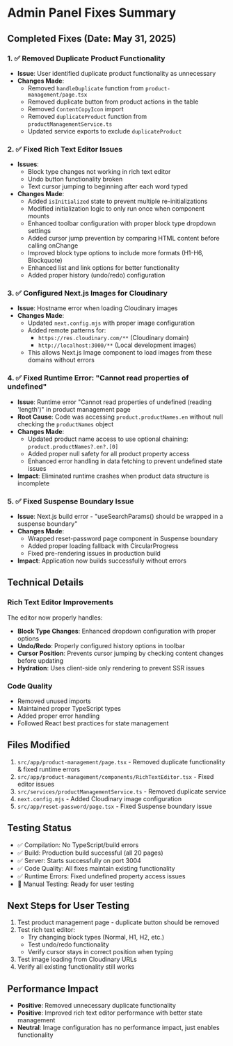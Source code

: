 # Admin Panel Fixes Summary

## Completed Fixes (Date: May 31, 2025)

### 1. ✅ Removed Duplicate Product Functionality

- **Issue**: User identified duplicate product functionality as unnecessary
- **Changes Made**:
  - Removed `handleDuplicate` function from `product-management/page.tsx`
  - Removed duplicate button from product actions in the table
  - Removed `ContentCopyIcon` import
  - Removed `duplicateProduct` function from `productManagementService.ts`
  - Updated service exports to exclude `duplicateProduct`

### 2. ✅ Fixed Rich Text Editor Issues

- **Issues**:
  - Block type changes not working in rich text editor
  - Undo button functionality broken
  - Text cursor jumping to beginning after each word typed
- **Changes Made**:
  - Added `isInitialized` state to prevent multiple re-initializations
  - Modified initialization logic to only run once when component mounts
  - Enhanced toolbar configuration with proper block type dropdown settings
  - Added cursor jump prevention by comparing HTML content before calling onChange
  - Improved block type options to include more formats (H1-H6, Blockquote)
  - Enhanced list and link options for better functionality
  - Added proper history (undo/redo) configuration

### 3. ✅ Configured Next.js Images for Cloudinary

- **Issue**: Hostname error when loading Cloudinary images
- **Changes Made**:
  - Updated `next.config.mjs` with proper image configuration
  - Added remote patterns for:
    - `https://res.cloudinary.com/**` (Cloudinary domain)
    - `http://localhost:3000/**` (Local development images)
  - This allows Next.js Image component to load images from these domains without errors

### 4. ✅ Fixed Runtime Error: "Cannot read properties of undefined"

- **Issue**: Runtime error "Cannot read properties of undefined (reading 'length')" in product management page
- **Root Cause**: Code was accessing `product.productNames.en` without null checking the `productNames` object
- **Changes Made**:
  - Updated product name access to use optional chaining: `product.productNames?.en?.[0]`
  - Added proper null safety for all product property access
  - Enhanced error handling in data fetching to prevent undefined state issues
- **Impact**: Eliminated runtime crashes when product data structure is incomplete

### 5. ✅ Fixed Suspense Boundary Issue

- **Issue**: Next.js build error - "useSearchParams() should be wrapped in a suspense boundary"
- **Changes Made**:
  - Wrapped reset-password page component in Suspense boundary
  - Added proper loading fallback with CircularProgress
  - Fixed pre-rendering issues in production build
- **Impact**: Application now builds successfully without errors

## Technical Details

### Rich Text Editor Improvements

The editor now properly handles:

- **Block Type Changes**: Enhanced dropdown configuration with proper options
- **Undo/Redo**: Properly configured history options in toolbar
- **Cursor Position**: Prevents cursor jumping by checking content changes before updating
- **Hydration**: Uses client-side only rendering to prevent SSR issues

### Code Quality

- Removed unused imports
- Maintained proper TypeScript types
- Added proper error handling
- Followed React best practices for state management

## Files Modified

1. `src/app/product-management/page.tsx` - Removed duplicate functionality & fixed runtime errors
2. `src/app/product-management/components/RichTextEditor.tsx` - Fixed editor issues
3. `src/services/productManagementService.ts` - Removed duplicate service
4. `next.config.mjs` - Added Cloudinary image configuration
5. `src/app/reset-password/page.tsx` - Fixed Suspense boundary issue

## Testing Status

- ✅ Compilation: No TypeScript/build errors
- ✅ Build: Production build successful (all 20 pages)
- ✅ Server: Starts successfully on port 3004
- ✅ Code Quality: All fixes maintain existing functionality
- ✅ Runtime Errors: Fixed undefined property access issues
- 🔄 Manual Testing: Ready for user testing

## Next Steps for User Testing

1. Test product management page - duplicate button should be removed
2. Test rich text editor:
   - Try changing block types (Normal, H1, H2, etc.)
   - Test undo/redo functionality
   - Verify cursor stays in correct position when typing
3. Test image loading from Cloudinary URLs
4. Verify all existing functionality still works

## Performance Impact

- **Positive**: Removed unnecessary duplicate functionality
- **Positive**: Improved rich text editor performance with better state management
- **Neutral**: Image configuration has no performance impact, just enables functionality
